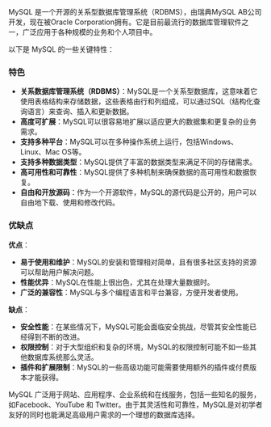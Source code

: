 
MySQL 是一个开源的关系型数据库管理系统（RDBMS），由瑞典MySQL AB公司开发，现在被Oracle Corporation拥有。它是目前最流行的数据库管理软件之一，广泛应用于各种规模的业务和个人项目中。

以下是 MySQL 的一些关键特性：

### 特色

- **关系数据库管理系统（RDBMS）**：MySQL是一个关系型数据库，这意味着它使用表格结构来存储数据，这些表格由行和列组成，可以通过SQL（结构化查询语言）来查询、插入和更新数据。
- **高度可扩展**：MySQL可以很容易地扩展以适应更大的数据集和更复杂的业务需求。
- **支持多种平台**：MySQL可以在多种操作系统上运行，包括Windows、Linux、Mac OS等。
- **支持多种数据类型**：MySQL提供了丰富的数据类型来满足不同的存储需求。
- **高可用性和可靠性**：MySQL提供了多种机制来确保数据的高可用性和数据恢复。
- **自由和开放源码**：作为一个开源软件，MySQL的源代码是公开的，用户可以自由地下载、使用和修改代码。

### 优缺点

**优点**：

- **易于使用和维护**：MySQL的安装和管理相对简单，且有很多社区支持的资源可以帮助用户解决问题。
- **性能优异**：MySQL在性能上很出色，尤其在处理大量数据时。
- **广泛的兼容性**：MySQL与多个编程语言和平台兼容，方便开发者使用。

**缺点**：

- **安全性能**：在某些情况下，MySQL可能会面临安全挑战，尽管其安全性能已经得到不断的改进。
- **权限控制**：对于大型组织和复杂的环境，MySQL的权限控制可能不如一些其他数据库系统那么灵活。
- **插件和扩展限制**：MySQL的一些高级功能可能需要使用额外的插件或付费版本才能获得。

MySQL 广泛用于网站、应用程序、企业系统和在线服务，包括一些知名的服务，如Facebook、YouTube 和 Twitter。由于其灵活性和可靠性，MySQL是对初学者友好的同时也能满足高级用户需求的一个理想的数据库选择。
